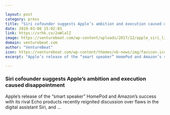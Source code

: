 ```yaml
---

layout: post
category: press
title: "Siri cofounder suggests Apple’s ambition and execution caused disappointment"
date: 2018-03-08 15:02:03
link: https://vrhk.co/2oWlalZ
image: https://venturebeat.com/wp-content/uploads/2017/12/apple_siri_listen.png?fit=1200%2C600&strip=all
domain: venturebeat.com
author: "VentureBeat"
icon: https://venturebeat.com/wp-content/themes/vb-news/img/favicon.ico
excerpt: "Apple’s release of the “smart speaker” HomePod and Amazon’s success with its rival Echo products recently reignited discussion over flaws in the digital assistant Siri, and …"

---
```


### Siri cofounder suggests Apple’s ambition and execution caused disappointment

Apple’s release of the “smart speaker” HomePod and Amazon’s success with its rival Echo products recently reignited discussion over flaws in the digital assistant Siri, and …